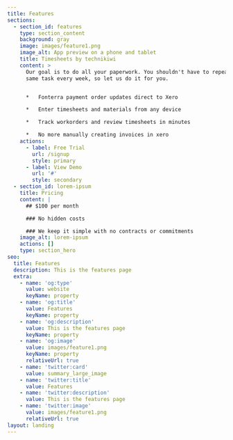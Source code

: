 ```yaml
---
title: Features
sections:
  - section_id: features
    type: section_content
    background: gray
    image: images/feature1.png
    image_alt: App preview on a phone and tablet
    title: Timesheets by technikiwi
    content: >
      Our goal is to do all your paperwork. You shouldn't have to repeat the
      same task every week, so let us do it for you.


      *   Fonterra payment order updates direct to Xero

      *   Enter timesheets and materials from any device

      *   Track workorders and review timesheets in minutes

      *   No more manually creating invoices in xero
    actions:
      - label: Free Trial
        url: /signup
        style: primary
      - label: View Demo
        url: '#'
        style: secondary
  - section_id: lorem-ipsum
    title: Pricing
    content: |
      ## $100 per month

      ### No hidden costs

      ### We keep it simple with no contracts or commitments
    image_alt: lorem-ipsum
    actions: []
    type: section_hero
seo:
  title: Features
  description: This is the features page
  extra:
    - name: 'og:type'
      value: website
      keyName: property
    - name: 'og:title'
      value: Features
      keyName: property
    - name: 'og:description'
      value: This is the features page
      keyName: property
    - name: 'og:image'
      value: images/feature1.png
      keyName: property
      relativeUrl: true
    - name: 'twitter:card'
      value: summary_large_image
    - name: 'twitter:title'
      value: Features
    - name: 'twitter:description'
      value: This is the features page
    - name: 'twitter:image'
      value: images/feature1.png
      relativeUrl: true
layout: landing
---
```

